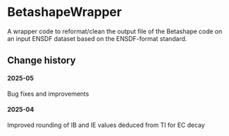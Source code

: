 # BetashapeWrapper 
A wrapper code to reformat/clean the output file of the Betashape code on an input ENSDF dataset based on the ENSDF-format standard.

## Change history

#### 2025-05
Bug fixes and improvements

#### 2025-04
Improved rounding of IB and IE values deduced from TI for EC decay
